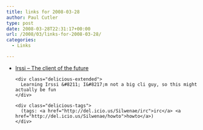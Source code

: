 ```yaml
---
title: links for 2008-03-28
author: Paul Cutler
type: post
date: 2008-03-28T22:31:17+00:00
url: /2008/03/links-for-2008-03-28/
categories:
  - Links

---
```

<ul class="delicious">
  <li>
    <div class="delicious-link">
      <a href="http://irssi.org/documentation/startup">Irssi &#8211; The client of the future</a>
    </div>
    
    <div class="delicious-extended">
      Learning Irssi &#8211; I&#8217;m not a big cli guy, so this might actually be fun
    </div>
    
    <div class="delicious-tags">
      (tags: <a href="http://del.icio.us/Silwenae/irc">irc</a> <a href="http://del.icio.us/Silwenae/howto">howto</a>)
    </div>
  </li>
</ul>